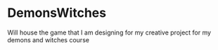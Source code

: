 # DemonsWitches
Will house the game that I am designing for my creative project for my demons and witches course
